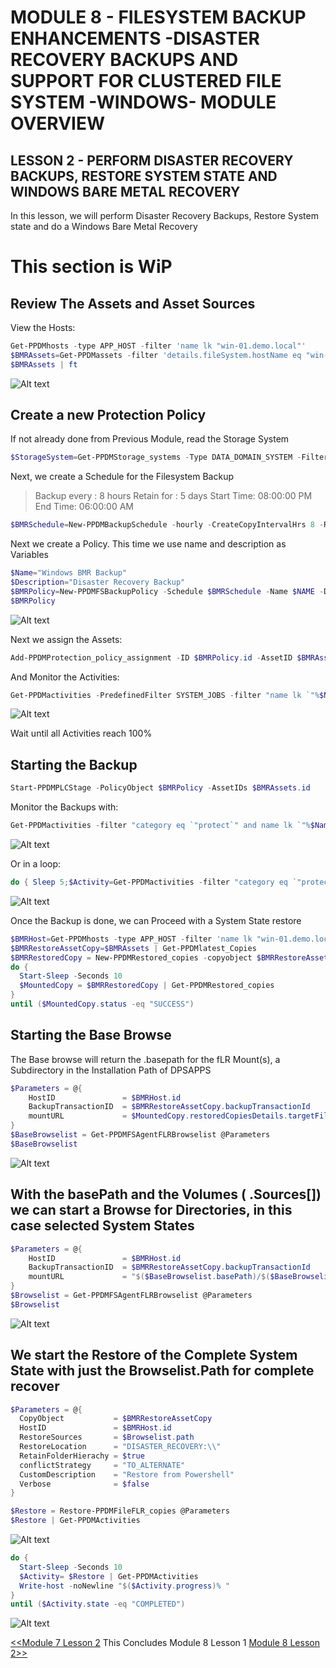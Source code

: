 # MODULE 8 - FILESYSTEM BACKUP ENHANCEMENTS -DISASTER RECOVERY BACKUPS AND SUPPORT FOR CLUSTERED FILE SYSTEM -WINDOWS- MODULE OVERVIEW

## LESSON 2 - PERFORM DISASTER RECOVERY BACKUPS, RESTORE SYSTEM STATE AND WINDOWS BARE METAL RECOVERY

In this lesson, we will perform Disaster Recovery Backups, Restore System state and do a Windows Bare Metal Recovery

# This section is WiP

## Review The Assets and Asset Sources

View the Hosts:

```Powershell
Get-PPDMhosts -type APP_HOST -filter 'name lk "win-01.demo.local"'
$BMRAssets=Get-PPDMassets -filter 'details.fileSystem.hostName eq "win-01.demo.local" and name eq "DISASTER_RECOVERY:\\"'
$BMRAssets | ft
```

![Alt text](image-21.png)

## Create a new Protection Policy

If not already done from Previous Module, read the Storage System

```Powershell
$StorageSystem=Get-PPDMStorage_systems -Type DATA_DOMAIN_SYSTEM -Filter {name eq "ddve-01.demo.local"}
```

Next, we create a Schedule for the Filesystem Backup

>Backup every : 8 hours
>Retain for : 5 days
>Start Time: 08:00:00 PM
>End Time: 06:00:00 AM

```Powershell
$BMRSchedule=New-PPDMBackupSchedule -hourly -CreateCopyIntervalHrs 8 -RetentionUnit DAY -RetentionInterval 5
```

Next we create a Policy. This time we use name and description as Variables

```Powershell
$Name="Windows BMR Backup"
$Description="Disaster Recovery Backup"
$BMRPolicy=New-PPDMFSBackupPolicy -Schedule $BMRSchedule -Name $NAME -Description $Description -StorageSystemID $StorageSystem.id -enabled -ignoreMissingSystemStateFiles
$BMRPolicy
```

![Alt text](image-31.png)

Next we assign the Assets:

```Powershell
Add-PPDMProtection_policy_assignment -ID $BMRPolicy.id -AssetID $BMRAssets.id
```

And Monitor the Activities:

```Powershell
Get-PPDMactivities -PredefinedFilter SYSTEM_JOBS -filter "name lk `"%$Name%`"" -pageSize 3 6> out-null | ft progress, name
```

![Alt text](image-30.png)

Wait until all Activities reach 100%

## Starting the Backup

```Powershell
Start-PPDMPLCStage -PolicyObject $BMRPolicy -AssetIDs $BMRAssets.id
```

Monitor the Backups with:

```Powershell
Get-PPDMactivities -filter "category eq `"protect`" and name lk `"%$Name%`"" -pageSize 3 6> out-null | ft state, progress, name
```

![Alt text](image-32.png)

Or in a loop:

```Powershell
do { Sleep 5;$Activity=Get-PPDMactivities -filter "category eq `"protect`" and name lk `"%$Name%`"" 6>$null; write-host -NoNewline "$($Activity.progress)% "} until ($Activity.state -eq "COMPLETED")
```

![Alt text](image-34.png)

Once the Backup is done, we can Proceed with a System State restore

```Powershell
$BMRHost=Get-PPDMhosts -type APP_HOST -filter 'name lk "win-01.demo.local"'
$BMRRestoreAssetCopy=$BMRAssets | Get-PPDMlatest_Copies
$BMRRestoredCopy = New-PPDMRestored_copies -copyobject $BMRRestoreAssetCopy  -Hostid $BMRHost.id
do {
  Start-Sleep -Seconds 10
  $MountedCopy = $BMRRestoredCopy | Get-PPDMRestored_copies
}
until ($MountedCopy.status -eq "SUCCESS") 
```

## Starting the Base Browse

The Base browse will return the .basepath for the fLR Mount(s), a Subdirectory in the Installation Path of DPSAPPS

```Powershell
$Parameters = @{
    HostID               = $BMRHost.id
    BackupTransactionID  = $BMRRestoreAssetCopy.backupTransactionId
    mountURL             = $MountedCopy.restoredCopiesDetails.targetFileSystemInfo.mountUrl
}
$BaseBrowselist = Get-PPDMFSAgentFLRBrowselist @Parameters
$BaseBrowselist
```

![Alt text](image-26.png)

## With the basePath and the Volumes ( .Sources[]) we can start a Browse for Directories, in this case selected System States

```Powershell
$Parameters = @{
    HostID               = $BMRHost.id
    BackupTransactionID  = $BMRRestoreAssetCopy.backupTransactionId
    mountURL             = "$($BaseBrowselist.basePath)/$($BaseBrowselist.sources[0])"
}
$Browselist = Get-PPDMFSAgentFLRBrowselist @Parameters
$Browselist
```

![Alt text](image-27.png)

## We start the Restore of the Complete System State with just the Browselist.Path for complete recover

```Powershell
$Parameters = @{
  CopyObject           = $BMRRestoreAssetCopy
  HostID               = $BMRHost.id 
  RestoreSources       = $Browselist.path
  RestoreLocation      = "DISASTER_RECOVERY:\\"
  RetainFolderHierachy = $true
  conflictStrategy     = "TO_ALTERNATE" 
  CustomDescription    = "Restore from Powershell"
  Verbose              = $false
}

$Restore = Restore-PPDMFileFLR_copies @Parameters
$Restore | Get-PPDMActivities
```

![Alt text](image-28.png)

```Powershell
do {
  Start-Sleep -Seconds 10    
  $Activity= $Restore | Get-PPDMActivities
  Write-host -noNewline "$($Activity.progress)% "
}
until ($Activity.state -eq "COMPLETED") 
```

![Alt text](image-29.png)

[<<Module 7 Lesson 2](./Module_7_1.md) This Concludes Module 8 Lesson 1 [Module 8 Lesson 2>>](./Module_8_2.md)
